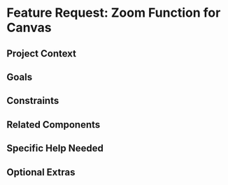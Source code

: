# Feature Request: Zoom Function for Canvas

## Project Context

## Goals

## Constraints

## Related Components

## Specific Help Needed

## Optional Extras